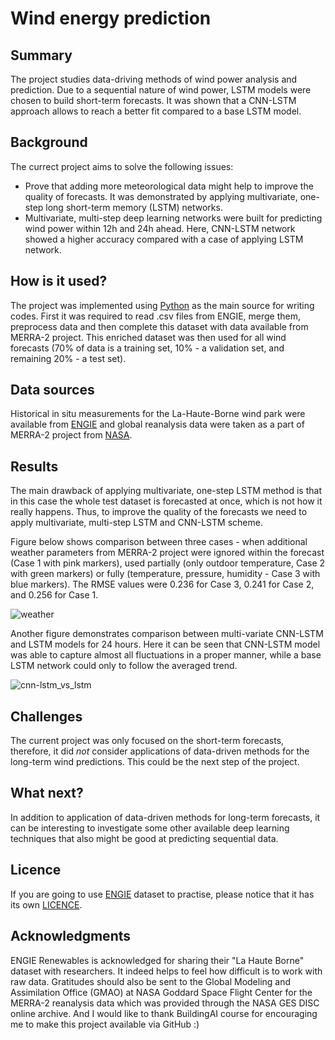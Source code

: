 # Wind energy prediction

## Summary

The project studies data-driving methods of wind power analysis and prediction. Due to a sequential nature of wind power, LSTM models were chosen to build short-term forecasts. It was shown that a CNN-LSTM approach allows to reach a better fit compared to a base LSTM model.

## Background

The currect project aims to solve the following issues:
* Prove that adding more meteorological data might help to improve the quality of forecasts. It was demonstrated by applying multivariate, one-step long short-term memory (LSTM) networks. 
* Multivariate, multi-step deep learning networks were built for predicting wind power within 12h and 24h ahead. Here, CNN-LSTM network showed a higher accuracy compared with a case of applying LSTM network. 

## How is it used?

The project was implemented using [Python](https://www.python.org/) as the main source for writing codes. First it was required to read .csv files from ENGIE, merge them, preprocess data and then complete this dataset with data available from MERRA-2 project. This enriched dataset was then used for all wind forecasts (70% of data is a training set, 10% - a validation set, and remaining 20% - a test set).

## Data sources

Historical in situ measurements for the La-Haute-Borne wind park were available from [ENGIE](https://opendata-renewables.engie.com/) and global reanalysis data were taken as a part of MERRA-2 project from [NASA](https://gmao.gsfc.nasa.gov/reanalysis/MERRA-2/).

## Results

The main drawback of applying multivariate, one-step LSTM method is that in this case the whole test dataset is forecasted at once, which is not how it really happens. Thus, to improve the quality of the forecasts we need to apply multivariate, multi-step LSTM and CNN-LSTM scheme. 

Figure below shows comparison between three cases - when additional weather parameters from MERRA-2 project were ignored within the forecast (Case 1 with pink markers), used partially (only outdoor temperature, Case 2 with green markers) or fully (temperature, pressure, humidity - Case 3 with blue markers). The RMSE values were 0.236 for Case 3, 0.241 for Case 2, and 0.256 for Case 1.

![weather](https://github.com/Mandzhi/Open_wind_La-Haute-Borne/blob/main/LSTM-one-step.jpg)

Another figure demonstrates comparison between multi-variate CNN-LSTM and LSTM models for 24 hours. Here it can be seen that CNN-LSTM model was able to capture almost all fluctuations in a proper manner, while a base LSTM network could only to follow the averaged trend. 

![cnn-lstm_vs_lstm](https://github.com/Mandzhi/Open_wind_La-Haute-Borne/blob/main/LSTM_multi_24h.jpg)

## Challenges

The current project was only focused on the short-term forecasts, therefore, it did _not_ consider applications of data-driven methods for the long-term wind predictions. This could be the next step of the project.

## What next?

In addition to application of data-driven methods for long-term forecasts, it can be interesting to investigate some other available deep learning techniques that also might be good at predicting sequential data.

## Licence

If you are going to use [ENGIE](https://opendata-renewables.engie.com/) dataset to practise, please notice that it has its own [LICENCE](https://www.etalab.gouv.fr/wp-content/uploads/2017/04/ETALAB-Licence-Ouverte-v2.0.pdf).

## Acknowledgments

ENGIE Renewables is acknowledged for sharing their "La Haute Borne" dataset with researchers. It indeed helps to feel how difficult is to work with raw data. Gratitudes should also be sent to the Global Modeling and Assimilation Office (GMAO) at NASA Goddard Space Flight Center for the MERRA-2 reanalysis data which was provided through the NASA GES DISC online archive. And I would like to thank BuildingAI course for encouraging me to make this project available via GitHub :)
